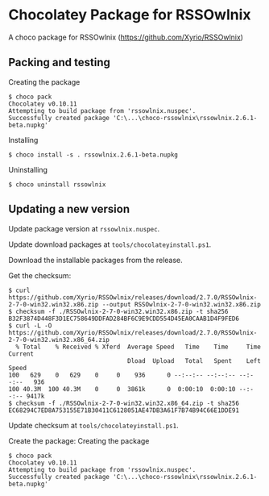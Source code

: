 ﻿# Chocolatey Package for RSSOwlnix

A choco package for RSSOwlnix (https://github.com/Xyrio/RSSOwlnix)

## Packing and testing

Creating the package
```
$ choco pack
Chocolatey v0.10.11
Attempting to build package from 'rssowlnix.nuspec'.
Successfully created package 'C:\...\choco-rssowlnix\rssowlnix.2.6.1-beta.nupkg'
```

Installing
```
$ choco install -s . rssowlnix.2.6.1-beta.nupkg
```

Uninstalling
```
$ choco uninstall rssowlnix
```

## Updating a new version

Update package version at `rssowlnix.nuspec`.

Update download packages at `tools/chocolateyinstall.ps1`.

Download the installable packages from the release.

Get the checksum:
```
$ curl https://github.com/Xyrio/RSSOwlnix/releases/download/2.7.0/RSSOwlnix-2-7-0-win32.win32.x86.zip --output RSSOwlnix-2-7-0-win32.win32.x86.zip
$ checksum -f ./RSSOwlnix-2-7-0-win32.win32.x86.zip -t sha256
B32F3874D448F3D1EC758649DDFAD284BF6C9E9CDD554D45EA0CAAB1D4F9FED6
$ curl -L -O https://github.com/Xyrio/RSSOwlnix/releases/download/2.7.0/RSSOwlnix-2-7-0-win32.win32.x86_64.zip
  % Total    % Received % Xferd  Average Speed   Time    Time     Time  Current
                                 Dload  Upload   Total   Spent    Left  Speed
100   629    0   629    0     0    936      0 --:--:-- --:--:-- --:--:--   936
100 40.3M  100 40.3M    0     0  3861k      0  0:00:10  0:00:10 --:--:-- 9417k
$ checksum -f ./RSSOwlnix-2-7-0-win32.win32.x86_64.zip -t sha256
EC68294C7ED8A753155E71B30411C6128051AE47DB3A61F7B74B94C66E1DDE91
```

Update checksum at `tools/chocolateyinstall.ps1`.

Create the package:
Creating the package
```
$ choco pack
Chocolatey v0.10.11
Attempting to build package from 'rssowlnix.nuspec'.
Successfully created package 'C:\...\choco-rssowlnix\rssowlnix.2.6.1-beta.nupkg'
```

